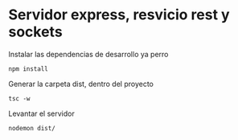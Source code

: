 # Servidor express, resvicio rest y sockets

Instalar las dependencias de desarrollo ya perro
```
npm install
```
Generar la carpeta dist, dentro del proyecto
```
tsc -w
```
Levantar el servidor
```
nodemon dist/
```
